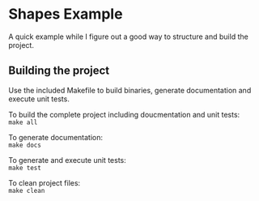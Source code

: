 # Shapes Example

A quick example while I figure out a good way to structure and build the project.

## Building the project

Use the included Makefile to build binaries, generate documentation and execute unit tests.

To build the complete project including doucmentation and unit tests:  
`make all`

To generate documentation:  
`make docs`

To generate and execute unit tests:  
`make test`

To clean project files:  
`make clean`

